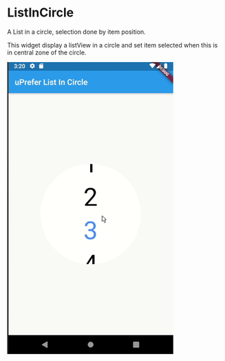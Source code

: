 # ListInCircle

A List in a circle, selection done by item position.

This widget display a listView in a circle and set item selected when this is in central zone of the circle.

![In Action!](screenshots/demo.gif)